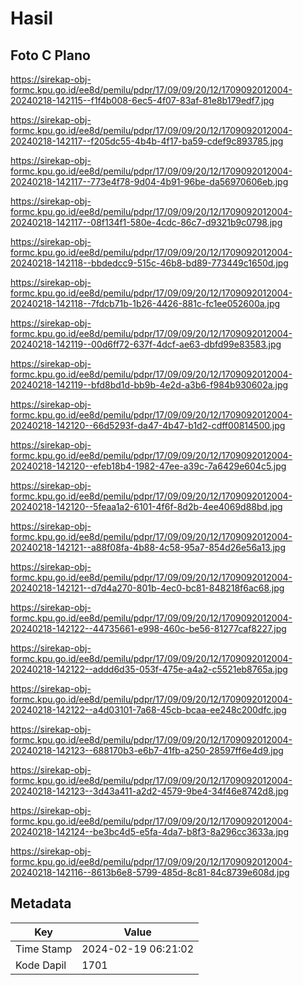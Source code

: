 # Hasil

## Foto C Plano

https://sirekap-obj-formc.kpu.go.id/ee8d/pemilu/pdpr/17/09/09/20/12/1709092012004-20240218-142115--f1f4b008-6ec5-4f07-83af-81e8b179edf7.jpg

https://sirekap-obj-formc.kpu.go.id/ee8d/pemilu/pdpr/17/09/09/20/12/1709092012004-20240218-142117--f205dc55-4b4b-4f17-ba59-cdef9c893785.jpg

https://sirekap-obj-formc.kpu.go.id/ee8d/pemilu/pdpr/17/09/09/20/12/1709092012004-20240218-142117--773e4f78-9d04-4b91-96be-da56970606eb.jpg

https://sirekap-obj-formc.kpu.go.id/ee8d/pemilu/pdpr/17/09/09/20/12/1709092012004-20240218-142117--08f134f1-580e-4cdc-86c7-d9321b9c0798.jpg

https://sirekap-obj-formc.kpu.go.id/ee8d/pemilu/pdpr/17/09/09/20/12/1709092012004-20240218-142118--bbdedcc9-515c-46b8-bd89-773449c1650d.jpg

https://sirekap-obj-formc.kpu.go.id/ee8d/pemilu/pdpr/17/09/09/20/12/1709092012004-20240218-142118--7fdcb71b-1b26-4426-881c-fc1ee052600a.jpg

https://sirekap-obj-formc.kpu.go.id/ee8d/pemilu/pdpr/17/09/09/20/12/1709092012004-20240218-142119--00d6ff72-637f-4dcf-ae63-dbfd99e83583.jpg

https://sirekap-obj-formc.kpu.go.id/ee8d/pemilu/pdpr/17/09/09/20/12/1709092012004-20240218-142119--bfd8bd1d-bb9b-4e2d-a3b6-f984b930602a.jpg

https://sirekap-obj-formc.kpu.go.id/ee8d/pemilu/pdpr/17/09/09/20/12/1709092012004-20240218-142120--66d5293f-da47-4b47-b1d2-cdff00814500.jpg

https://sirekap-obj-formc.kpu.go.id/ee8d/pemilu/pdpr/17/09/09/20/12/1709092012004-20240218-142120--efeb18b4-1982-47ee-a39c-7a6429e604c5.jpg

https://sirekap-obj-formc.kpu.go.id/ee8d/pemilu/pdpr/17/09/09/20/12/1709092012004-20240218-142120--5feaa1a2-6101-4f6f-8d2b-4ee4069d88bd.jpg

https://sirekap-obj-formc.kpu.go.id/ee8d/pemilu/pdpr/17/09/09/20/12/1709092012004-20240218-142121--a88f08fa-4b88-4c58-95a7-854d26e56a13.jpg

https://sirekap-obj-formc.kpu.go.id/ee8d/pemilu/pdpr/17/09/09/20/12/1709092012004-20240218-142121--d7d4a270-801b-4ec0-bc81-848218f6ac68.jpg

https://sirekap-obj-formc.kpu.go.id/ee8d/pemilu/pdpr/17/09/09/20/12/1709092012004-20240218-142122--44735661-e998-460c-be56-81277caf8227.jpg

https://sirekap-obj-formc.kpu.go.id/ee8d/pemilu/pdpr/17/09/09/20/12/1709092012004-20240218-142122--addd6d35-053f-475e-a4a2-c5521eb8765a.jpg

https://sirekap-obj-formc.kpu.go.id/ee8d/pemilu/pdpr/17/09/09/20/12/1709092012004-20240218-142122--a4d03101-7a68-45cb-bcaa-ee248c200dfc.jpg

https://sirekap-obj-formc.kpu.go.id/ee8d/pemilu/pdpr/17/09/09/20/12/1709092012004-20240218-142123--688170b3-e6b7-41fb-a250-28597ff6e4d9.jpg

https://sirekap-obj-formc.kpu.go.id/ee8d/pemilu/pdpr/17/09/09/20/12/1709092012004-20240218-142123--3d43a411-a2d2-4579-9be4-34f46e8742d8.jpg

https://sirekap-obj-formc.kpu.go.id/ee8d/pemilu/pdpr/17/09/09/20/12/1709092012004-20240218-142124--be3bc4d5-e5fa-4da7-b8f3-8a296cc3633a.jpg

https://sirekap-obj-formc.kpu.go.id/ee8d/pemilu/pdpr/17/09/09/20/12/1709092012004-20240218-142116--8613b6e8-5799-485d-8c81-84c8739e608d.jpg


## Metadata

| Key        | Value               |
| ---------- | ------------------- |
| Time Stamp | 2024-02-19 06:21:02 |
| Kode Dapil | 1701                |




